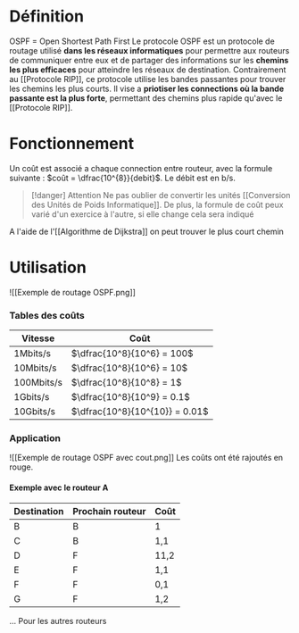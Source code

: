 # Définition
OSPF = Open Shortest Path First
Le protocole OSPF est un protocole de routage utilisé **dans les réseaux informatiques** pour permettre aux routeurs de communiquer entre eux et de partager des informations sur les **chemins les plus efficaces** pour atteindre les réseaux de destination.
Contrairement au [[Protocole RIP]], ce protocole utilise les bandes passantes pour trouver les chemins les plus courts. Il vise a **priotiser les connections où la bande passante est la plus forte**, permettant des chemins plus rapide qu'avec le [[Protocole RIP]].

# Fonctionnement
Un coût est associé a chaque connection entre routeur, avec la formule suivante : $coût = \dfrac{10^{8}}{debit}$.
Le débit est en b/s.

> [!danger] Attention
> Ne pas oublier de convertir les unités [[Conversion des Unités de Poids Informatique]].
> De plus, la formule de coût peux varié d'un exercice à l'autre, si elle change cela sera indiqué

A l'aide de l'[[Algorithme de Dijkstra]] on peut trouver le plus court chemin
# Utilisation

![[Exemple de routage OSPF.png]]
### Tables des coûts 

| Vitesse    | Coût                         |
| ---------- | ---------------------------- |
| 1Mbits/s   | $\dfrac{10^8}{10^6} = 100$   |
| 10Mbits/s  | $\dfrac{10^8}{10^6} = 10$    |
| 100Mbits/s | $\dfrac{10^8}{10^8} = 1$     |
| 1Gbits/s   | $\dfrac{10^8}{10^9} = 0.1$   |
| 10Gbits/s  | $\dfrac{10^8}{10^{10}} = 0.01$ |
### Application
![[Exemple de routage OSPF avec cout.png]]
Les coûts ont été rajoutés en rouge.
#### Exemple avec le routeur A
| Destination | Prochain routeur | Coût |
| ----------- | ---------------- | ---- |
| B           | B                | 1    |
| C           | B                | 1,1  |
| D           | F                | 11,2 |
| E           | F                | 1,1  |
| F           | F                | 0,1  |
| G           | F                | 1,2  |
... Pour les autres routeurs